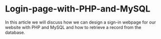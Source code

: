 # Login-page-with-PHP-and-MySQL
In this article we will discuss how we can design a sign-in webpage for our website with PHP and MySQL and how to retrieve a record from the database.
